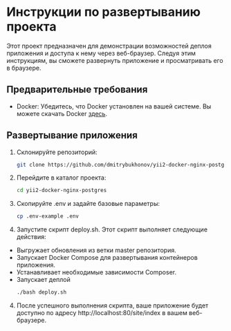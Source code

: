 # Инструкции по развертыванию проекта

Этот проект предназначен для демонстрации возможностей деплоя приложения и доступа к нему через веб-браузер. Следуя этим инструкциям, вы сможете развернуть приложение и просматривать его в браузере.

## Предварительные требования

- Docker: Убедитесь, что Docker установлен на вашей системе. Вы можете скачать Docker [здесь](https://www.docker.com/get-started).

## Развертывание приложения

1. Склонируйте репозиторий:

   ```bash
   git clone https://github.com/dmitrybukhonov/yii2-docker-nginx-postgres.git
   ```
2. Перейдите в каталог проекта:

   ```bash
   cd yii2-docker-nginx-postgres
   ```
3. Скопируйте .env и задайте базовые параметры:

   ```bash
   cp .env-example .env
   ```
3. Запустите скрипт deploy.sh. Этот скрипт выполняет следующие действия:

- Выгружает обновления из ветки master репозитория.
- Запускает Docker Compose для развертывания контейнеров приложения.
- Устанавливает необходимые зависимости Composer.
- Запускает деплой
   ```bash
   ./bash deploy.sh
   ```
4. После успешного выполнения скрипта, ваше приложение будет доступно по адресу http://localhost:80/site/index в вашем веб-браузере.
